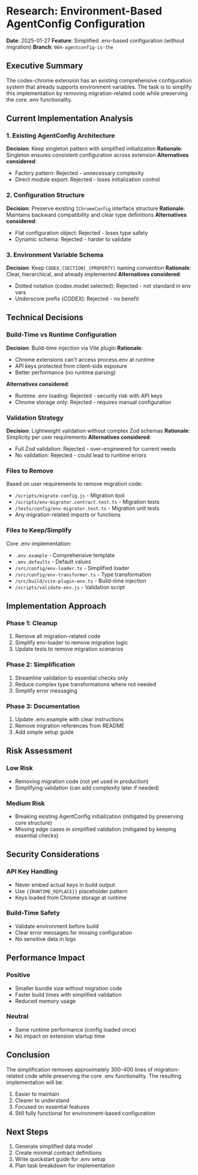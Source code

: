 # Research: Environment-Based AgentConfig Configuration

**Date**: 2025-01-27
**Feature**: Simplified .env-based configuration (without migration)
**Branch**: `004-agentconfig-is-the`

## Executive Summary

The codex-chrome extension has an existing comprehensive configuration system that already supports environment variables. The task is to simplify this implementation by removing migration-related code while preserving the core .env functionality.

## Current Implementation Analysis

### 1. Existing AgentConfig Architecture

**Decision**: Keep singleton pattern with simplified initialization
**Rationale**: Singleton ensures consistent configuration across extension
**Alternatives considered**:
- Factory pattern: Rejected - unnecessary complexity
- Direct module export: Rejected - loses initialization control

### 2. Configuration Structure

**Decision**: Preserve existing `IChromeConfig` interface structure
**Rationale**: Maintains backward compatibility and clear type definitions
**Alternatives considered**:
- Flat configuration object: Rejected - loses type safety
- Dynamic schema: Rejected - harder to validate

### 3. Environment Variable Schema

**Decision**: Keep `CODEX_[SECTION]_[PROPERTY]` naming convention
**Rationale**: Clear, hierarchical, and already implemented
**Alternatives considered**:
- Dotted notation (codex.model.selected): Rejected - not standard in env vars
- Underscore prefix (_CODEX_): Rejected - no benefit

## Technical Decisions

### Build-Time vs Runtime Configuration

**Decision**: Build-time injection via Vite plugin
**Rationale**:
- Chrome extensions can't access process.env at runtime
- API keys protected from client-side exposure
- Better performance (no runtime parsing)

**Alternatives considered**:
- Runtime .env loading: Rejected - security risk with API keys
- Chrome storage only: Rejected - requires manual configuration

### Validation Strategy

**Decision**: Lightweight validation without complex Zod schemas
**Rationale**: Simplicity per user requirements
**Alternatives considered**:
- Full Zod validation: Rejected - over-engineered for current needs
- No validation: Rejected - could lead to runtime errors

### Files to Remove

Based on user requirements to remove migration code:
- `/scripts/migrate-config.js` - Migration tool
- `/scripts/env-migrator.contract.test.ts` - Migration tests
- `/tests/config/env-migrator.test.ts` - Migration unit tests
- Any migration-related imports or functions

### Files to Keep/Simplify

Core .env implementation:
- `.env.example` - Comprehensive template
- `.env.defaults` - Default values
- `/src/config/env-loader.ts` - Simplified loader
- `/src/config/env-transformer.ts` - Type transformation
- `/src/build/vite-plugin-env.ts` - Build-time injection
- `/scripts/validate-env.js` - Validation script

## Implementation Approach

### Phase 1: Cleanup
1. Remove all migration-related code
2. Simplify env-loader to remove migration logic
3. Update tests to remove migration scenarios

### Phase 2: Simplification
1. Streamline validation to essential checks only
2. Reduce complex type transformations where not needed
3. Simplify error messaging

### Phase 3: Documentation
1. Update .env.example with clear instructions
2. Remove migration references from README
3. Add simple setup guide

## Risk Assessment

### Low Risk
- Removing migration code (not yet used in production)
- Simplifying validation (can add complexity later if needed)

### Medium Risk
- Breaking existing AgentConfig initialization (mitigated by preserving core structure)
- Missing edge cases in simplified validation (mitigated by keeping essential checks)

## Security Considerations

### API Key Handling
- Never embed actual keys in build output
- Use `{{RUNTIME_REPLACE}}` placeholder pattern
- Keys loaded from Chrome storage at runtime

### Build-Time Safety
- Validate environment before build
- Clear error messages for missing configuration
- No sensitive data in logs

## Performance Impact

### Positive
- Smaller bundle size without migration code
- Faster build times with simplified validation
- Reduced memory usage

### Neutral
- Same runtime performance (config loaded once)
- No impact on extension startup time

## Conclusion

The simplification removes approximately 300-400 lines of migration-related code while preserving the core .env functionality. The resulting implementation will be:
1. Easier to maintain
2. Clearer to understand
3. Focused on essential features
4. Still fully functional for environment-based configuration

## Next Steps

1. Generate simplified data model
2. Create minimal contract definitions
3. Write quickstart guide for .env setup
4. Plan task breakdown for implementation